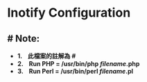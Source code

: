 # Inotify Configuration

## # Note:
* **1. &nbsp;&nbsp; 此檔案的註解為 #<br>**
* **2. &nbsp;&nbsp; Run PHP = /usr/bin/php *filename*.php<br>**
* **3. &nbsp;&nbsp; Run Perl = /usr/bin/perl *filename*.pl<br>**

